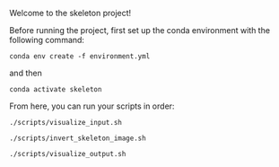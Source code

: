 Welcome to the skeleton project!

Before running the project, first set up the conda environment with the following command:

`conda env create -f environment.yml`

and then 

`conda activate skeleton`

From here, you can run your scripts in order:

`./scripts/visualize_input.sh`

`./scripts/invert_skeleton_image.sh`

`./scripts/visualize_output.sh`
